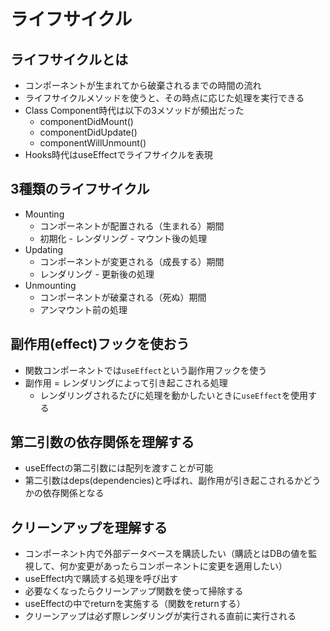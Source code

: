 # ライフサイクル
## ライフサイクルとは
- コンポーネントが生まれてから破棄されるまでの時間の流れ
- ライフサイクルメソッドを使うと、その時点に応じた処理を実行できる
- Class Component時代は以下の3メソッドが頻出だった
  - componentDidMount()
  - componentDidUpdate()
  - componentWillUnmount()
- Hooks時代はuseEffectでライフサイクルを表現

## 3種類のライフサイクル
- Mounting
  - コンポーネントが配置される（生まれる）期間
  - 初期化 - レンダリング - マウント後の処理
- Updating
  - コンポーネントが変更される（成長する）期間
  - レンダリング - 更新後の処理
- Unmounting
  - コンポーネントが破棄される（死ぬ）期間
  - アンマウント前の処理

## 副作用(effect)フックを使おう
- 関数コンポーネントでは`useEffect`という副作用フックを使う
- 副作用 = レンダリングによって引き起こされる処理
  - レンダリングされるたびに処理を動かしたいときに`useEffect`を使用する

## 第二引数の依存関係を理解する
- useEffectの第二引数には配列を渡すことが可能
- 第二引数はdeps(dependencies)と呼ばれ、副作用が引き起こされるかどうかの依存関係となる

## クリーンアップを理解する
- コンポーネント内で外部データベースを購読したい（購読とはDBの値を監視して、何か変更があったらコンポーネントに変更を適用したい）
- useEffect内で購読する処理を呼び出す
- 必要なくなったらクリーンアップ関数を使って掃除する
- useEffectの中でreturnを実施する（関数をreturnする）
- クリーンアップは必ず際レンダリングが実行される直前に実行される